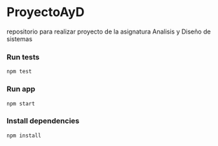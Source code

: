 # ProyectoAyD
repositorio para realizar proyecto de la asignatura Analisis y Diseño de sistemas

### Run tests

 `npm test`

### Run app

 `npm start`

### Install dependencies

 `npm install`
